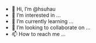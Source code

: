- 👋 Hi, I’m @hsuhau
- 👀 I’m interested in ...
- 🌱 I’m currently learning ...
- 💞️ I’m looking to collaborate on ...
- 📫 How to reach me ...

<!---
hsuhau/hsuhau is a ✨ special ✨ repository because its `README.md` (this file) appears on your GitHub profile.
You can click the Preview link to take a look at your changes.
--->
